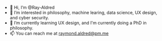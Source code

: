 
- 👋 Hi, I’m @Ray-Aldred
- 👀 I’m interested in philosophy, machine learing, data science, UX design, and cyber security.
- 🌱 I’m currently learning UX design, and I'm currently doing a PhD in philosophy.
- 📫 You can reach me at raymond.aldred@pm.me

<!---
Ray-Aldred/Ray-Aldred is a ✨ special ✨ repository because its `README.md` (this file) appears on your GitHub profile.
You can click the Preview link to take a look at your changes. 
--->
